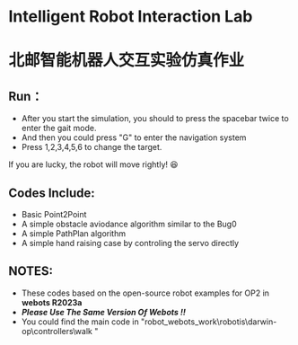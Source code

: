 # Intelligent Robot Interaction Lab 

# 北邮智能机器人交互实验仿真作业



## Run：

* After you start the simulation, you should to press the spacebar twice to enter the gait mode.
* And then you could press "G" to enter the navigation system
* Press 1,2,3,4,5,6 to change the target.

If you are lucky, the robot will move rightly! :laughing:



## Codes Include:

* Basic Point2Point 
* A simple obstacle aviodance algorithm similar to the Bug0
* A simple PathPlan algorithm
* A simple hand raising case by controling the servo directly



## NOTES:

* These codes based on the open-source robot examples for OP2 in **webots R2023a** 
* ***Please Use The Same Version Of Webots !!***
* You could find the main code in "robot_webots_work\robotis\darwin-op\controllers\walk "





